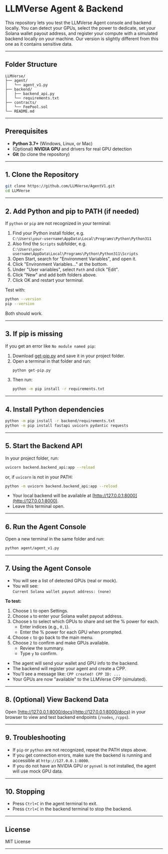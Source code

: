 # LLMVerse Agent & Backend

This repository lets you test the LLMVerse Agent console and backend locally. You can detect your GPUs, select the power to dedicate, set your Solana wallet payout address, and register your compute with a simulated backend locally on your machine.
Our version is slightly different from this one as it contains sensitive data.

---

## Folder Structure

```
LLMVerse/
├── agent/
│   └── agent_v1.py
├── backend/
│   ├── backend_api.py
│   └── requirements.txt
├── contracts/
│   └── FeePool.sol
└── README.md
```

---

## Prerequisites

- **Python 3.7+** (Windows, Linux, or Mac)
- (Optional) **NVIDIA GPU** and drivers for real GPU detection
- **Git** (to clone the repository)

---

## 1. Clone the Repository

```bash
git clone https://github.com/LLMVerse/AgentV1.git
cd LLMVerse
```

---

## 2. Add Python and pip to PATH (if needed)

If `python` or `pip` are not recognized in your terminal:

1. Find your Python install folder, e.g.  
   `C:\Users\your-username\AppData\Local\Programs\Python\Python311`
2. Also find the `Scripts` subfolder, e.g.  
   `C:\Users\your-username\AppData\Local\Programs\Python\Python311\Scripts`
3. Open Start, search for "Environment Variables", and open it.
4. Click "Environment Variables..." at the bottom.
5. Under "User variables", select `Path` and click "Edit".
6. Click "New" and add both folders above.
7. Click OK and restart your terminal.

Test with:
```bash
python --version
pip --version
```
Both should work.

---

## 3. If pip is missing

If you get an error like `No module named pip`:

1. Download [get-pip.py](https://bootstrap.pypa.io/get-pip.py) and save it in your project folder.
2. Open a terminal in that folder and run:
   ```bash
   python get-pip.py
   ```
3. Then run:
   ```bash
   python -m pip install -r requirements.txt
   ```

---

## 4. Install Python dependencies

```bash
python -m pip install -r backend/requirements.txt
python -m pip install fastapi uvicorn pydantic requests
```

---

## 5. Start the Backend API

In your project folder, run:

```bash
uvicorn backend.backend_api:app --reload
```
or, if `uvicorn` is not in your PATH:
```bash
python -m uvicorn backend.backend_api:app --reload
```

- Your local backend will be available at [http://127.0.0.1:8000](http://127.0.0.1:8000).
- Leave this terminal open.

---

## 6. Run the Agent Console

Open a new terminal in the same folder and run:

```bash
python agent/agent_v1.py
```

---

## 7. Using the Agent Console

- You will see a list of detected GPUs (real or mock).
- You will see:  
  `Current Solana wallet payout address: (none)`

**To test:**
1. Choose `1` to open Settings.
2. Choose `a` to enter your Solana wallet payout address.
3. Choose `b` to select which GPUs to share and set the % power for each.
   - Enter indices (e.g., `0,1`).
   - Enter the % power for each GPU when prompted.
4. Choose `c` to go back to the main menu.
5. Choose `2` to confirm and make GPUs available.
   - Review the summary.
   - Type `y` to confirm.

- The agent will send your wallet and GPU info to the backend.
- The backend will register your agent and create a CPP.
- You’ll see a message like: `CPP created! CPP ID: ...`
- Your GPUs are now "available" to the LLMVerse CPP (simulated).

---

## 8. (Optional) View Backend Data

Open [http://127.0.0.1:8000/docs](http://127.0.0.1:8000/docs) in your browser to view and test backend endpoints (`/nodes`, `/cpps`).

---

## 9. Troubleshooting

- If `pip` or `python` are not recognized, repeat the PATH steps above.
- If you get connection errors, make sure the backend is running and accessible at `http://127.0.0.1:8000`.
- If you do not have an NVIDIA GPU or `pynvml` is not installed, the agent will use mock GPU data.

---

## 10. Stopping

- Press `Ctrl+C` in the agent terminal to exit.
- Press `Ctrl+C` in the backend terminal to stop the backend.

---

## License

MIT License

---
